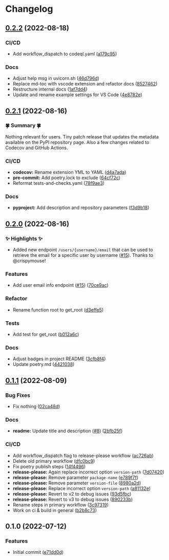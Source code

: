 # Changelog

## [0.2.2](https://github.com/trallnag/testbench-tuna/compare/v0.2.1...v0.2.2) (2022-08-18)


### CI/CD

* Add workflow_dispatch to codeql.yaml ([a179c95](https://github.com/trallnag/testbench-tuna/commit/a179c95e70b44ec8d6ad32641e227c44631b3bbf))


### Docs

* Adjust help msg in uvicorn.sh ([46d796d](https://github.com/trallnag/testbench-tuna/commit/46d796d27cd09b51f442134036244b17f6eb061f))
* Replace md-toc with vscode extension and refactor docs ([8527462](https://github.com/trallnag/testbench-tuna/commit/852746258196c1148bfabe4cf7c54439517dcf1b))
* Restructure internal docs ([1af7dd4](https://github.com/trallnag/testbench-tuna/commit/1af7dd4e2a0f1c7a2410c3c7abbfe9c7c9808da4))
* Update and rename example settings for VS Code ([4e8782e](https://github.com/trallnag/testbench-tuna/commit/4e8782e04c3dd3dcf80ca2ed325d442dc422e487))

## [0.2.1](https://github.com/trallnag/testbench-tuna/compare/v0.2.0...v0.2.1) (2022-08-16)

### 🍀 Summary 🍀

Nothing relevant for users. Tiny patch release that updates the metadata available on the PyPI repository page. Also a few changes related to Codecov and GitHub Actions.


### CI/CD

* **codecov:** Rename extension YML to YAML ([d4a7ada](https://github.com/trallnag/testbench-tuna/commit/d4a7ada9703ddcdbdc263ce0db8b0bbf5c475bc8))
* **pre-commit:** Add poetry.lock to exclude ([64cf72c](https://github.com/trallnag/testbench-tuna/commit/64cf72c3adec7bd5d9a3b0e7458dde89913c094f))
* Reformat tests-and-checks.yaml ([78f9ae3](https://github.com/trallnag/testbench-tuna/commit/78f9ae3f6f770ea647d54694ee5d135d9a09f810))


### Docs

* **pyproject:** Add description and repository parameters ([f3d9b18](https://github.com/trallnag/testbench-tuna/commit/f3d9b184ef41da13ad0cef74ccf1908b9d85cb41))

## [0.2.0](https://github.com/trallnag/testbench-tuna/compare/v0.1.1...v0.2.0) (2022-08-16)

### ✨ Highlights ✨

* Added new endpoint `/users/{username}/email` that can be used to retrieve the email for a specific user by username ([#15](https://github.com/trallnag/testbench-tuna/issues/15)). Thanks to @crispymouse!


### Features

* Add user email info endpoint ([#15](https://github.com/trallnag/testbench-tuna/issues/15)) ([70ce9ac](https://github.com/trallnag/testbench-tuna/commit/70ce9ac93c93f0423d775d7fe814b4bb79a8ed75))


### Refactor

* Rename function root to get_root ([d3effe5](https://github.com/trallnag/testbench-tuna/commit/d3effe5e1dc20ae4d8f7ca6eb900c674bdc71b8a))


### Tests

* Add test for get_root ([b012a6c](https://github.com/trallnag/testbench-tuna/commit/b012a6c3f0b5e0d0efdae4422b2c1b2ac0229121))


### Docs

* Adjust badges in project README ([3cfb8f4](https://github.com/trallnag/testbench-tuna/commit/3cfb8f477de45ea11d0d42b126dcdccb1ce0fb45))
* Update poetry.md ([4421038](https://github.com/trallnag/testbench-tuna/commit/442103825cfacae1cce303e0cc723b6c1b25f372))

## [0.1.1](https://github.com/trallnag/testbench-tuna/compare/v0.1.0...v0.1.1) (2022-08-09)

### Bug Fixes

- Fix nothing
  ([02ca48d](https://github.com/trallnag/testbench-tuna/commit/02ca48da9698e4af349c00cf022b6afcf4a9e369))

### Docs

- **readme:** Update title and description
  ([#8](https://github.com/trallnag/testbench-tuna/issues/8))
  ([2bfb25f](https://github.com/trallnag/testbench-tuna/commit/2bfb25fde505c23065c2d3adb5431c9278b927b4))

### CI/CD

- Add workflow_dispatch flag to release-please workflow
  ([ac726ab](https://github.com/trallnag/testbench-tuna/commit/ac726ab38cfff720be4a589434244e087046caf3))
- Delete old primary workflow
  ([dfc0bc9](https://github.com/trallnag/testbench-tuna/commit/dfc0bc9813b4406f00078fc182a14f303cccca2f))
- Fix poetry publish steps
  ([14f4496](https://github.com/trallnag/testbench-tuna/commit/14f44962b020b80fdeffdd47de2102673c440c1f))
- **release-please:** Again replace incorrect option `version-path`
  ([7d07420](https://github.com/trallnag/testbench-tuna/commit/7d07420c519615ed1f538bbeba81b98bd33ac7e6))
- **release-please:** Remove parameter `package-name`
  ([e789f7f](https://github.com/trallnag/testbench-tuna/commit/e789f7fb27eb9a5e3fc551f96ad3859505d34729))
- **release-please:** Remove parameter `version-file`
  ([8980a2d](https://github.com/trallnag/testbench-tuna/commit/8980a2dbe0f71005b0cf4bcaccc05b0bd88a7821))
- **release-please:** Replace incorrect option `version-path`
  ([a81132e](https://github.com/trallnag/testbench-tuna/commit/a81132e5c149d16e19358778e224d8cc8980d511))
- **release-please:** Revert to v2 to debug issues
  ([93d5fbc](https://github.com/trallnag/testbench-tuna/commit/93d5fbc176afdd0b0dd86c336e8510d1e4c790a2))
- **release-please:** Revert to v3 to debug issues
  ([890233b](https://github.com/trallnag/testbench-tuna/commit/890233bb8cf0779a5e9f8b380b9f458b8127e6d1))
- Rename steps in primary workflow
  ([3c97319](https://github.com/trallnag/testbench-tuna/commit/3c97319e43e20c62cc00153c6fbfac588f097ea0))
- Work on ci & build in general
  ([b2b8c73](https://github.com/trallnag/testbench-tuna/commit/b2b8c73a224c80324122953e944fc0fa0224103e))

## 0.1.0 (2022-07-12)

### Features

- Initial commit
  ([e71dd0d](https://github.com/trallnag/testbench-release-please-python/commit/e71dd0dfcee7139512f87ce6172696876aa32b5a))
